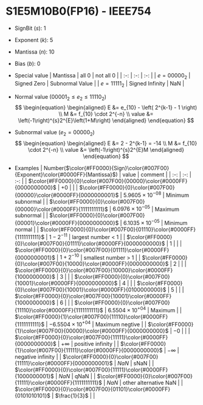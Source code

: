 # S1E5M10B0(FP16) - IEEE754

+ SignBit ($s$): 1
+ Exponent ($k$): 5
+ Mantissa ($n$): 10
+ Bias ($b$): 0

+ Special value
| Mantissa   | all 0             | not all 0         |
| :-:        | :-:               | :-:               |
| $e = 00000_2$ | Signed Zero       | Subnormal Value   |
| $e = 11111_2$ | Signed Infinity   |       NaN         |

+ Normal value ($00001_2 \le e_2 \le 11110_2$)
$$
\begin{equation}
\begin{aligned}
E &= e_{10} - \left( 2^{k-1} - 1 \right) \\
M &= f_{10} \cdot 2^{-n} \\
value &= \left(-1\right)^{s}2^{E}\left(1+M\right)
\end{aligned}
\end{equation}
$$

+ Subnormal value ($e_2 = 00000_2$)
$$
\begin{equation}
\begin{aligned}
E &= 2 - 2^{k-1} = -14 \\
M &= f_{10} \cdot 2^{-n} \\
value &= \left(-1\right)^{s}2^{E}M
\end{aligned}
\end{equation}
$$

+ Examples
| Number($\color{#FF0000}{Sign}\color{#007F00}{Exponent}\color{#0000FF}{Mantissa}$)  | value                 |        comment        |
| :-:                                                                                | :-:                   | :-:                   |
| $\color{#FF0000}{0}\color{#007F00}{00000}\color{#0000FF}{0000000000}$                         | $+0$                  |                       |
| $\color{#FF0000}{0}\color{#007F00}{00000}\color{#0000FF}{0000000001}$                        | $5.9605\times10^{-08}$    |   Minimum subnormal   |
| $\color{#FF0000}{0}\color{#007F00}{00000}\color{#0000FF}{1111111111}$                         | $6.0976\times10^{-05}$    |   Maximum subnormal   |
| $\color{#FF0000}{0}\color{#007F00}{00001}\color{#0000FF}{0000000000}$                        | $6.1035\times10^{-05}$    |    Minimum normal     |
| $\color{#FF0000}{0}\color{#007F00}{01110}\color{#0000FF}{1111111111}$                       |  $1 - 2^{-11}$        |  largest number < 1   |
| $\color{#FF0000}{0}\color{#007F00}{01111}\color{#0000FF}{0000000000}$                        |  $1$                  |                       |
| $\color{#FF0000}{0}\color{#007F00}{01111}\color{#0000FF}{0000000001}$                       |  $1 + 2^{-10}$        |  smallest number > 1  |
| $\color{#FF0000}{0}\color{#007F00}{10000}\color{#0000FF}{0000000000}$                        |  $2$                  |                       |
| $\color{#FF0000}{0}\color{#007F00}{10000}\color{#0000FF}{1000000000}$                       |  $3$                  |                       |
| $\color{#FF0000}{0}\color{#007F00}{10001}\color{#0000FF}{0000000000}$                   |  $4$                  |                       |
| $\color{#FF0000}{0}\color{#007F00}{10001}\color{#0000FF}{0100000000}$             |  $5$                  |                       |
| $\color{#FF0000}{0}\color{#007F00}{10001}\color{#0000FF}{1000000000}$             |  $6$                  |                       |
| $\color{#FF0000}{0}\color{#007F00}{11110}\color{#0000FF}{1111111111}$                    | $6.5504\times10^{+04}$    |        Maximum        |
| $\color{#FF0000}{1}\color{#007F00}{11110}\color{#0000FF}{1111111111}$                    | $-6.5504\times10^{+04}$    |     Maximum negtive   |
| $\color{#FF0000}{1}\color{#007F00}{00000}\color{#0000FF}{0000000000}$                         | $-0$                  |                       |
| $\color{#FF0000}{0}\color{#007F00}{11111}\color{#0000FF}{0000000000}$                         | $+\infty$             |   positive infinity   |
| $\color{#FF0000}{1}\color{#007F00}{11111}\color{#0000FF}{0000000000}$                         | $-\infty$             |   negative infinity   |
| $\color{#FF0000}{0}\color{#007F00}{11111}\color{#0000FF}{0000000001}$                        | $NaN$                 |         sNaN          |
| $\color{#FF0000}{0}\color{#007F00}{11111}\color{#0000FF}{1000000001}$                   | $NaN$                 |         qNaN          |
| $\color{#FF0000}{0}\color{#007F00}{11111}\color{#0000FF}{1111111111}$                         | $NaN$                 | other alternative NaN |
| $\color{#FF0000}{0}\color{#007F00}{01101}\color{#0000FF}{0101010101}$                 | $\frac{1}{3}$        |                       |
